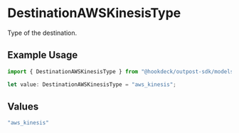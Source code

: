# DestinationAWSKinesisType

Type of the destination.

## Example Usage

```typescript
import { DestinationAWSKinesisType } from "@hookdeck/outpost-sdk/models/components";

let value: DestinationAWSKinesisType = "aws_kinesis";
```

## Values

```typescript
"aws_kinesis"
```